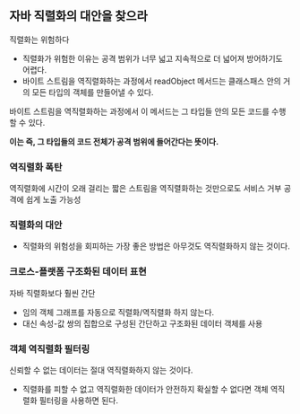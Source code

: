 ## 자바 직렬화의 대안을 찾으라
직렬화는 위험하다
+ 직렬화가 위험한 이유는 공격 범위가 너무 넓고 지속적으로 더 넓어져 방어하기도 어렵다. 
+ 바이트 스트림을 역직렬화하는 과정에서 readObject 메서드는 클래스패스 안의 거의 모든 타입의 객체를 만들어낼 수 있다.

바이트 스트림을 역직렬화하는 과정에서 이 메서드는 그 타입들 안의 모든 코드를 수행할 수 있다.

**이는 즉, 그 타입들의 코드 전체가 공격 범위에 들어간다는 뜻이다.**

### 역직렬화 폭탄
역직렬화에 시간이 오래 걸리는 짧은 스트림을 역직렬화하는 것만으로도 서비스 거부 공격에 쉽게 노출  가능성
### 직렬화의 대안

+ 직렬화의 위험성을 회피하는 가장 좋은 방법은 아무것도 역직렬화하지 않는 것이다.

### 크로스-플랫폼 구조화된 데이터 표현
자바 직렬화보다 훨씬 간단
+ 임의 객체 그래프를 자동으로 직렬화/역직렬화 하지 않는다.
+ 대신 속성-값 쌍의 집합으로 구성된 간단하고 구조화된 데이터 객체를 사용

### 객체 역직렬화 필터링
신뢰할 수 없는 데이터는 절대 역직렬화하지 않는 것이다.

+ 직렬화를 피할 수 없고 역직렬화한 데이터가 안전하지 확실할 수 없다면 객체 역직렬화 필터링을 사용하면 된다. 
